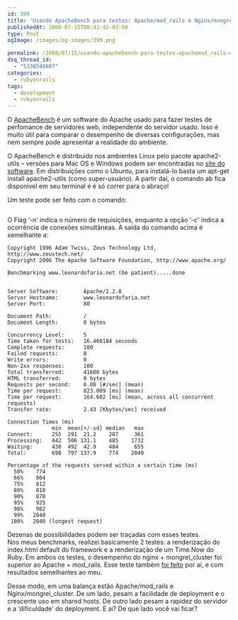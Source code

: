 ```yaml
---
id: 399
title: 'Usando ApacheBench para testes: Apache/mod_rails e Nginx/mongrel'
publishedAt: 2008-07-15T00:41:42-03:00
type: Post
ogImage: /images/og-images/399.png

permalink: /2008/07/15/usando-apachebench-para-testes-apachemod_rails-e-nginxmongrel/
dsq_thread_id:
  - "5338540697"
categories:
  - rubyonrails
tags:
  - development
  - rubyonrails
---
```

O [ApacheBench](http://httpd.apache.org/docs/2.2/programs/ab.html) é um software do Apache usado para fazer testes de perfomance de servidores web, independente do servidor usado. Isso é muito útil para comparar o desempenho de diversas configurações, mas nem sempre pode apresentar a realidade do ambiente.

O ApacheBench é distribuído nos ambientes Linux pelo pacote apache2-utils – versões para Mac OS e Windows podem ser encontradas no [site do software](http://httpd.apache.org/docs/2.2/programs/ab.html). Em distribuições como o Ubuntu, para instalá-lo basta um apt-get install apache2-utils (como super-usuário). A partir daí, o comando ab fica disponível em seu terminal e é só correr para o abraço!

Um teste pode ser feito com o comando:

```ab -n 100 -c 5 http://www.leonardofaria.net/
```

O Flag &#8216;-n' indica o número de requisições, enquanto a opção &#8216;-c' indica a ocorrência de conexões simultâneas. A saída do comando acima é semelhante a: 

```This is ApacheBench, Version 2.0.40-dev < $Revision: 1.146 $> apache-2.0
Copyright 1996 Adam Twiss, Zeus Technology Ltd, http://www.zeustech.net/
Copyright 2006 The Apache Software Foundation, http://www.apache.org/

Benchmarking www.leonardofaria.net (be patient).....done


Server Software:        Apache/2.2.8
Server Hostname:        www.leonardofaria.net
Server Port:            80

Document Path:          /
Document Length:        0 bytes

Concurrency Level:      5
Time taken for tests:   16.460184 seconds
Complete requests:      100
Failed requests:        0
Write errors:           0
Non-2xx responses:      100
Total transferred:      41600 bytes
HTML transferred:       0 bytes
Requests per second:    6.08 [#/sec] (mean)
Time per request:       823.009 [ms] (mean)
Time per request:       164.602 [ms] (mean, across all concurrent requests)
Transfer rate:          2.43 [Kbytes/sec] received

Connection Times (ms)
              min  mean[+/-sd] median   max
Connect:      255  291  21.2    287     361
Processing:   442  506 131.1    485    1732
Waiting:      438  492  42.9    484     655
Total:        698  797 137.9    774    2040

Percentage of the requests served within a certain time (ms)
  50%    774
  66%    804
  75%    812
  80%    818
  90%    878
  95%    925
  98%    982
  99%   2040
 100%   2040 (longest request)
```

Dezenas de possibilidades podem ser traçadas com esses testes.  
Nos meus benchmarks, realizei basicamente 2 testes: a renderização do index.html default do framework e a renderização de um Time.Now do Ruby. Em ambos os testes, o desempenho do nginx + mongrel\_cluster foi superior ao Apache + mod\_rails. Esse teste também [foi feito](http://blog.matt-darby.com/2008/07/10/apachepassenger-vs-nginxmongrel/) por aí, e com resultados semelhantes ao meu.

Desse modo, em uma balança estão Apache/mod\_rails e Nginx/mongrel\_cluster. De um lado, pesam a facilidade de deployment e o crescente uso em shared hosts. De outro lado pesam a rapidez do servidor e a &#8216;dificuldade' do deployment. E aí? De que lado você vai ficar?
